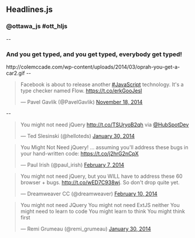 <h2>Headlines.js</h2>
<h3>@ottawa_js #ott_hljs</h3>

--

<h3>And you get typed, and you get typed, everybody get typed!</h3>
http://colemccade.com/wp-content/uploads/2014/03/oprah-you-get-a-car2.gif
--

<blockquote class="twitter-tweet" lang="en"><p>Facebook is about to release another <a href="https://twitter.com/hashtag/JavaScript?src=hash">#JavaScript</a> technology. It&#39;s a type checker named Flow. <a href="https://t.co/erkGooJesI">https://t.co/erkGooJesI</a></p>&mdash; Pavel Gavlík (@PavelGavlik) <a href="https://twitter.com/PavelGavlik/status/534653996880117762">November 18, 2014</a></blockquote>

--

<blockquote class="twitter-tweet" lang="en"><p>You might not need jQuery <a href="http://t.co/TSUryoB2qh">http://t.co/TSUryoB2qh</a> via <a href="https://twitter.com/HubSpotDev">@HubSpotDev</a></p>&mdash; Ted Slesinski (@helloteds) <a href="https://twitter.com/helloteds/status/428935106720321537">January 30, 2014</a></blockquote>

<blockquote class="twitter-tweet" lang="en"><p>You Might Not Need jQuery! … assuming you&#39;ll address these bugs in your hand-written code: <a href="https://t.co/j2hrG2nCpX">https://t.co/j2hrG2nCpX</a></p>&mdash; Paul Irish (@paul_irish) <a href="https://twitter.com/paul_irish/status/431584056883429376">February 7, 2014</a></blockquote>

<blockquote class="twitter-tweet" lang="en"><p>You might not need jQuery, but you WILL have to address these 60 browser + bugs. <a href="http://t.co/wED7C938wj">http://t.co/wED7C938wj</a>. So don&#39;t drop quite yet.</p>&mdash; Dreamweaver CC (@dreamweaver) <a href="https://twitter.com/dreamweaver/status/433026572069515264">February 10, 2014</a></blockquote>

<blockquote class="twitter-tweet" lang="en"><p>You might not need JQuery&#10;You might not need ExtJS neither&#10;You might need to learn to code&#10;You might learn to think&#10;You might think first</p>&mdash; Remi Grumeau (@remi_grumeau) <a href="https://twitter.com/remi_grumeau/status/429010494934884352">January 30, 2014</a></blockquote>
